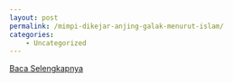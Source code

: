 ```yaml
---
layout: post
permalink: /mimpi-dikejar-anjing-galak-menurut-islam/
categories:
    - Uncategorized
---
```


[Baca Selengkapnya](/01)